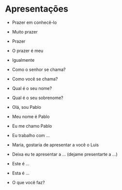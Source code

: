 # Apresentações

* Prazer em conhecê-lo
* Muito prazer
* Prazer
* O prazer é meu
* Igualmente

* Como o senhor se chama?
* Como você se chama?
* Qual é o seu nome?
* Qual é o seu sobrenome?

* Olá, sou Pablo
* Meu nome é Pablo
* Eu me chamo Pablo
* Eu trabalho com ...
* Maria, gostaria de apresentar a você o Luis
* Deixa eu te apresentar a ... (dejame presentarte a ...)
* Este é ...
* Esta é ...
* O que você faz?
